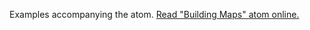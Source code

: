 

Examples accompanying the atom.
[Read "Building Maps" atom online.](https://stepik.org/lesson/107894/step/1)
